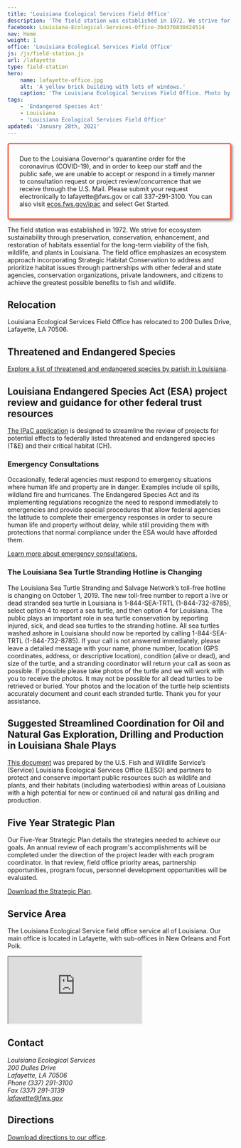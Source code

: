 ```yaml
---
title: 'Louisiana Ecological Services Field Office'
description: 'The field station was established in 1972. We strive for ecosystem sustainability through preservation, conservation, enhancement, and restoration of habitats essential for the long-term viability of the fish, wildlife, and plants in Louisiana.'
facebook: Louisiana-Ecological-Services-Office-364376830424514
nav: Home
weight: 1
office: 'Louisiana Ecological Services Field Office'
js: /js/field-station.js
url: /lafayette
type: field-station
hero:
    name: lafayette-office.jpg
    alt: 'A yellow brick building with lots of windows.'
    caption: 'The Louisiana Ecological Services Field Office. Photo by USFWS.'
tags:
    - 'Endangered Species Act'
    - Louisiana
    - 'Louisiana Ecological Services Field Office'
updated: 'January 28th, 2021'
---
```


<div style="border-radius: 5px; border: 3px solid #f76552; margin: auto; display: block; max-width: 600px; padding: 1.5rem; box-shadow: 3px 3px 5px rgba(0,0,0,0.4);">
  <p style="margin: 0;">Due to the Louisiana Governor's quarantine order for the coronavirus (COVID-19), and in order to keep our staff and the public safe, we are unable to accept or respond in a timely manner to consultation request or project review/concurrence that we receive through the U.S. Mail.  Please submit your request electronically to lafayette@fws.gov or call 337-291-3100. You can also visit <a href="https://ecos.fws.gov/ipac/">ecos.fws.gov/ipac</a> and select Get Started.
</div> 

The field station was established in 1972. We strive for ecosystem sustainability through preservation, conservation, enhancement, and restoration of habitats essential for the long-term viability of the fish, wildlife, and plants in Louisiana. The field office emphasizes an ecosystem approach incorporating Strategic Habitat Conservation to address and prioritize habitat issues through partnerships with other federal and state agencies, conservation organizations, private landowners, and citizens to achieve the greatest possible benefits to fish and wildlife.

## Relocation

Louisiana Ecological Services Field Office has relocated to 200 Dulles Drive, Lafayette, LA 70506.

## Threatened and Endangered Species

[Explore a list of threatened and endangered species by parish in Louisiana](/pdf/fact-sheet/louisiana-ecological-services-field-office-t-and-e-species.pdf).

## Louisiana Endangered Species Act (ESA) project review and guidance for other federal trust resources

[The IPaC application](https://ecos.fws.gov/ipac/) is designed to streamline the review of projects for potential effects to federally listed threatened and endangered species (T&amp;E) and their critical habitat (CH).

### Emergency Consultations

Occasionally, federal agencies must respond to emergency situations where human life and property are in danger. Examples include oil spills, wildland fire and hurricanes. The Endangered Species Act and its implementing regulations recognize the need to respond immediately to emergencies and provide special procedures that allow federal agencies the latitude to complete their emergency responses in order to secure human life and property without delay, while still providing them with protections that normal compliance under the ESA would have afforded them.

[Learn more about emergency consultations.](/endangered-species-act/emergency-consultation/)

### The Louisiana Sea Turtle Stranding Hotline is Changing

The Louisiana Sea Turtle Stranding and Salvage Network’s toll-free hotline is changing on October 1, 2019.  The new toll-free number to report a live or dead stranded sea turtle in Louisiana is 1-844-SEA-TRTL (1-844-732-8785), select option 4 to report a sea turtle, and then option 4 for Louisiana.  The public plays an important role in sea turtle conservation by reporting injured, sick, and dead sea turtles to the stranding hotline.  All sea turtles washed ashore in Louisiana should now be reported by calling 1-844-SEA-TRTL (1-844-732-8785). If your call is not answered immediately, please leave a detailed message with your name, phone number, location (GPS coordinates, address, or descriptive location), condition (alive or dead), and size of the turtle, and a stranding coordinator will return your call as soon as possible. If possible please take photos of the turtle and we will work with you to receive the photos.  It may not be possible for all dead turtles to be retrieved or buried. Your photos and the location of the turtle help scientists accurately document and count each stranded turtle. Thank you for your assistance.

## Suggested Streamlined Coordination for Oil and Natural Gas Exploration, Drilling and Production in Louisiana Shale Plays

[This document](/pdf/guidelines/suggested-streamlined-coordination-oil-and-gas-exploration-drilling-production.pdf) was prepared by the U.S. Fish and Wildlife Service’s (Service) Louisiana Ecological Services Office (LESO) and partners to protect and conserve important public resources such as wildlife and plants, and their habitats (including waterbodies) within areas of Louisiana with a high potential for new or continued oil and natural gas drilling and production.

## Five Year Strategic Plan

Our Five-Year Strategic Plan details the strategies needed to achieve our goals. An annual review of each program's accomplishments will be completed under the direction of the project leader with each program coordinator. In that review, field office priority areas, partnership opportunities, program focus, personnel development opportunities will be evaluated.

[Download the Strategic Plan](/pdf/strategic-plan/louisiana-es-strategic-work-plan-2015-2019.pdf).

## Service Area

The Louisiana Ecological Service field office service all of Louisiana. Our main office is located in Lafayette, with sub-offices in New Orleans and Fort Polk.

<iframe src="https://usfws.github.io/southeast-mega-map/?state=Louisiana" class="state-map" title="Find a local field station"></iframe>

## Contact

<address>
  Louisiana Ecological Services <br>
  200 Dulles Drive <br>
  Lafayette, LA 70506 <br>
  Phone (337) 291-3100 <br>
  Fax (337) 291-3139 <br>
  <a href="mailto:lafayette@fws.gov">lafayette@fws.gov</a>
</address>

## Directions

[Download directions to our office](https://www.google.com/maps/dir//200+Dulles+Dr,+Lafayette,+LA+70506/@30.2212656,-92.0571437,17z/data=!4m8!4m7!1m0!1m5!1m1!1s0x86249c105a406fcd:0xd2f0ba9446efe0d5!2m2!1d-92.054955!2d30.2212656).

<br><br>
